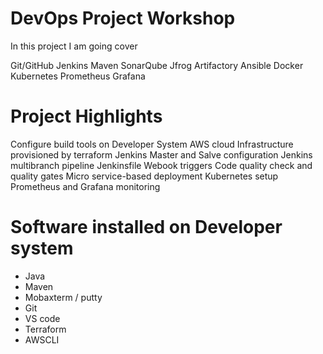 # **DevOps Project Workshop** #
In this project I am going cover

Git/GitHub Jenkins Maven SonarQube Jfrog Artifactory Ansible Docker Kubernetes Prometheus Grafana

# **Project Highlights** #
Configure build tools on Developer System AWS cloud Infrastructure provisioned by terraform Jenkins Master and Salve configuration Jenkins multibranch pipeline Jenkinsfile Webook triggers Code quality check and quality gates Micro service-based deployment Kubernetes setup Prometheus and Grafana monitoring

# **Software installed on Developer system** #
* Java
* Maven
* Mobaxterm / putty
* Git
* VS code
* Terraform
* AWSCLI
